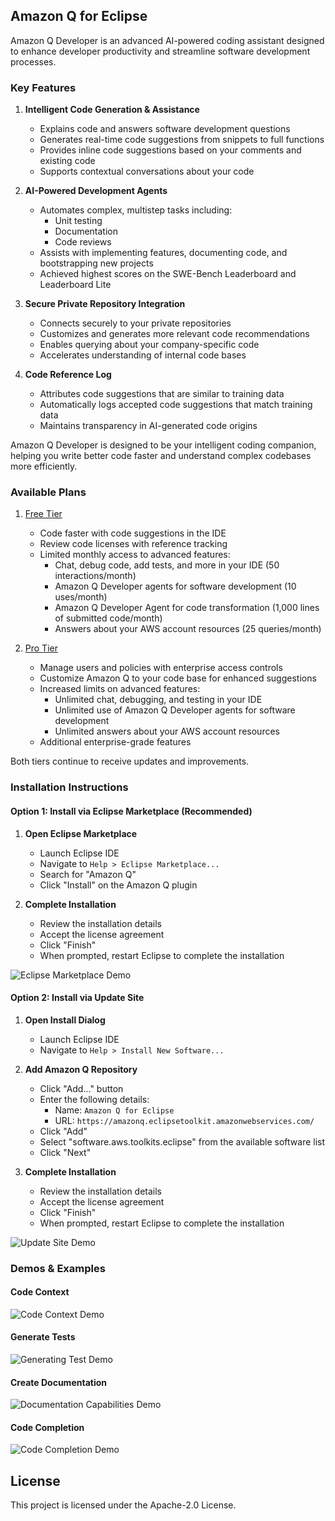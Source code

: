 ## Amazon Q for Eclipse

Amazon Q Developer is an advanced AI-powered coding assistant designed to enhance developer productivity and streamline software development processes.

### Key Features

1. **Intelligent Code Generation & Assistance**
   - Explains code and answers software development questions
   - Generates real-time code suggestions from snippets to full functions
   - Provides inline code suggestions based on your comments and existing code
   - Supports contextual conversations about your code

2. **AI-Powered Development Agents**
   - Automates complex, multistep tasks including:
     - Unit testing
     - Documentation
     - Code reviews
   - Assists with implementing features, documenting code, and bootstrapping new projects
   - Achieved highest scores on the SWE-Bench Leaderboard and Leaderboard Lite

3. **Secure Private Repository Integration**
   - Connects securely to your private repositories
   - Customizes and generates more relevant code recommendations
   - Enables querying about your company-specific code
   - Accelerates understanding of internal code bases

4. **Code Reference Log**
   - Attributes code suggestions that are similar to training data
   - Automatically logs accepted code suggestions that match training data
   - Maintains transparency in AI-generated code origins

Amazon Q Developer is designed to be your intelligent coding companion, helping you write better code faster and understand complex codebases more efficiently.

### Available Plans

1. [Free Tier](https://aws.amazon.com/q/developer/getting-started/)
    - Code faster with code suggestions in the IDE
    - Review code licenses with reference tracking
    - Limited monthly access to advanced features:
        - Chat, debug code, add tests, and more in your IDE (50 interactions/month)
        - Amazon Q Developer agents for software development (10 uses/month)
        - Amazon Q Developer Agent for code transformation (1,000 lines of submitted code/month)
        - Answers about your AWS account resources (25 queries/month)

2. [Pro Tier](https://docs.aws.amazon.com/amazonq/latest/qdeveloper-ug/q-pro-tier-setting-up-access.html)
    - Manage users and policies with enterprise access controls
    - Customize Amazon Q to your code base for enhanced suggestions
    - Increased limits on advanced features:
        - Unlimited chat, debugging, and testing in your IDE
        - Unlimited use of Amazon Q Developer agents for software development
        - Unlimited answers about your AWS account resources
    - Additional enterprise-grade features

Both tiers continue to receive updates and improvements.

### Installation Instructions

#### Option 1: Install via Eclipse Marketplace (Recommended)
1. **Open Eclipse Marketplace**
   - Launch Eclipse IDE
   - Navigate to `Help > Eclipse Marketplace...`
   - Search for "Amazon Q"
   - Click "Install" on the Amazon Q plugin

2. **Complete Installation**
   - Review the installation details
   - Accept the license agreement
   - Click "Finish"
   - When prompted, restart Eclipse to complete the installation

![Eclipse Marketplace Demo](Install-Using-Marketplace.gif)

#### Option 2: Install via Update Site
1. **Open Install Dialog**
   - Launch Eclipse IDE
   - Navigate to `Help > Install New Software...`

2. **Add Amazon Q Repository**
   - Click "Add..." button
   - Enter the following details:
     - Name: `Amazon Q for Eclipse`
     - URL: `https://amazonq.eclipsetoolkit.amazonwebservices.com/`
   - Click "Add"
   - Select "software.aws.toolkits.eclipse" from the available software list
   - Click "Next"

3. **Complete Installation**
   - Review the installation details
   - Accept the license agreement
   - Click "Finish"
   - When prompted, restart Eclipse to complete the installation

![Update Site Demo](Install-Using-Update-Site.gif)

### Demos & Examples

#### Code Context
![Code Context Demo](Explaining-A-Class.gif)

#### Generate Tests
![Generating Test Demo](Test-Generation.gif)

#### Create Documentation
![Documentation Capabilities Demo](Inline-Chat.gif)

#### Code Completion
![Code Completion Demo](Code-Completion-Example.gif)

## License

This project is licensed under the Apache-2.0 License.

